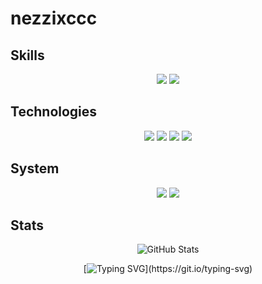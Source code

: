 # nezzixccc

## Skills

<div align="center">
  <img src="https://img.shields.io/badge/UI%2FUX%20Design-2d333b?style=for-the-badge&logoColor=white" />
  <img src="https://img.shields.io/badge/Cross--Platform%20Development-2d333b?style=for-the-badge&logoColor=white" />
</div>

## Technologies

<div align="center">
  <img src="https://img.shields.io/badge/NodeJS-1e4273?style=for-the-badge&logo=node.js&logoColor=white" />
  <img src="https://img.shields.io/badge/Electron-2b3a55?style=for-the-badge&logo=electron&logoColor=white" />
  <img src="https://img.shields.io/badge/Python-44273c?style=for-the-badge&logo=python&logoColor=white" />
  <img src="https://img.shields.io/badge/SQLite-3d2e40?style=for-the-badge&logo=sqlite&logoColor=white" />
</div>

## System

<div align="center">
  <img src="https://img.shields.io/badge/Windows-2d333b?style=for-the-badge&logo=windows&logoColor=white" />
  <img src="https://img.shields.io/badge/Linux-2d333b?style=for-the-badge&logo=linux&logoColor=white" />
</div>

## Stats

<div align="center">
  <img src="https://github-readme-stats.vercel.app/api?username=nezzixccc&show_icons=true&hide_title=true&hide_border=true&bg_color=22272e&text_color=adbac7&icon_color=909dab&title_color=539bf5&ring_color=c96198" alt="GitHub Stats" />
</div>

<div align="center">
  
[![Typing SVG](https://readme-typing-svg.herokuapp.com?font=JetBrains+Mono&size=14&duration=3000&color=539BF5&center=true&vCenter=true&repeat=false&width=435&lines=Thanks+for+visiting!)](https://git.io/typing-svg)

</div>
